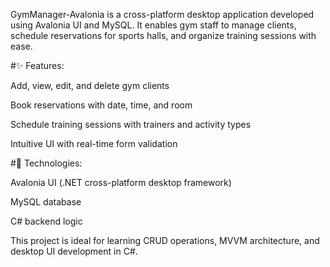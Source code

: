 GymManager-Avalonia is a cross-platform desktop application developed using Avalonia UI and MySQL. It enables gym staff to manage clients, schedule reservations for sports halls, and organize training sessions with ease.

#✨ Features:

  Add, view, edit, and delete gym clients
  
  Book reservations with date, time, and room
  
  Schedule training sessions with trainers and activity types
  
  Intuitive UI with real-time form validation

#🔧 Technologies:

  Avalonia UI (.NET cross-platform desktop framework)

  MySQL database

  C# backend logic

This project is ideal for learning CRUD operations, MVVM architecture, and desktop UI development in C#.
